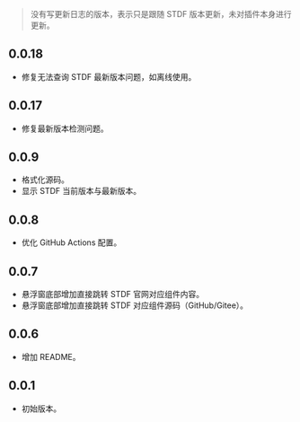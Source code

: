 > 没有写更新日志的版本，表示只是跟随 STDF 版本更新，未对插件本身进行更新。

## 0.0.18

- 修复无法查询 STDF 最新版本问题，如离线使用。

## 0.0.17

- 修复最新版本检测问题。

## 0.0.9

- 格式化源码。
- 显示 STDF 当前版本与最新版本。

## 0.0.8

- 优化 GitHub Actions 配置。

## 0.0.7

- 悬浮窗底部增加直接跳转 STDF 官网对应组件内容。
- 悬浮窗底部增加直接跳转 STDF 对应组件源码（GitHub/Gitee）。

## 0.0.6

- 增加 README。

## 0.0.1

- 初始版本。

